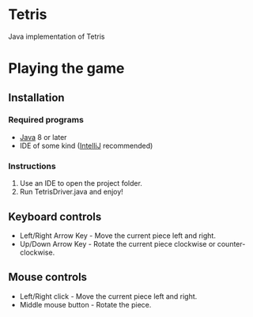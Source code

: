 # Tetris
Java implementation of Tetris

<h1>Playing the game</h1>
<h2>Installation</h2>
<h3>Required programs</h3>
<ul>
  <li><a href="https://www.jetbrains.com/idea/">Java</a> 8 or later</li>
  <li>IDE of some kind (<a href="https://www.jetbrains.com/idea/">IntelliJ</a> recommended)</li>
</ul>

<h3>Instructions</h3>
<ol>
  <li>Use an IDE to open the project folder.</li>
  <li>Run TetrisDriver.java and enjoy!</li>
</ol>

<h2>Keyboard controls</h2>
<ul>
<li>Left/Right Arrow Key - Move the current piece left and right.</li>
<li>Up/Down Arrow Key - Rotate the current piece clockwise or counter-clockwise.</li>
</ul>

<h2>Mouse controls</h2>
<ul>
  <li>Left/Right click - Move the current piece left and right.</li>
  <li>Middle mouse button - Rotate the piece.</li>
</ul>
